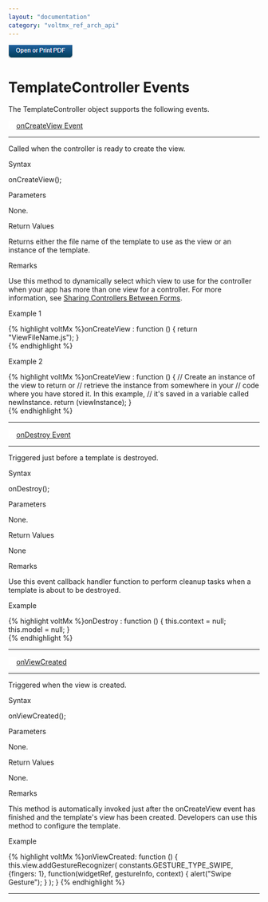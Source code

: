 ```yaml
---
layout: "documentation"
category: "voltmx_ref_arch_api"
---
```

                        

[![](Resources/Images/pdf.png)](http://docs.voltmx.com/9_x_PDFs/iris/voltmx_ref_arch_ap_internali.pdf)


TemplateController Events
=========================

The TemplateController object supports the following events.

[![Closed](../Skins/Default/Stylesheets/Images/transparent.gif)](javascript:void(0);)[onCreateView Event](javascript:void(0);) 

* * *

Called when the controller is ready to create the view.

Syntax

onCreateView();

Parameters

None.

Return Values

Returns either the file name of the template to use as the view or an instance of the template.

Remarks

Use this method to dynamically select which view to use for the controller when your app has more than one view for a controller. For more information, see [Sharing Controllers Between Forms](A_Deeper_Look_at_VoltMX_Reference_Architecture.html#share-controllers-between-forms).

Example 1

{% highlight voltMx %}onCreateView : function ()
{
    return "ViewFileName.js");
}				
{% endhighlight %}

Example 2

{% highlight voltMx %}onCreateView : function ()
{
    // Create an instance of the view to return or 
    // retrieve the instance from somewhere in your 
    // code where you have stored it. In this example,
    // it's saved in a variable called newInstance.
    return (viewInstance);
}			
{% endhighlight %}

* * *

[![Closed](../Skins/Default/Stylesheets/Images/transparent.gif)](javascript:void(0);)[onDestroy Event](javascript:void(0);) 

* * *

Triggered just before a template is destroyed.

Syntax

onDestroy();

Parameters

None.

Return Values

None

Remarks

Use this event callback handler function to perform cleanup tasks when a template is about to be destroyed.

Example

{% highlight voltMx %}onDestroy : function ()
{
    this.context = null;
    this.model = null;
}			
{% endhighlight %}

* * *

[![Closed](../Skins/Default/Stylesheets/Images/transparent.gif)](javascript:void(0);)[onViewCreated](javascript:void(0);) 

* * *

Triggered when the view is created.

Syntax

onViewCreated();

Parameters

None.

Return Values

None.

Remarks

This method is automatically invoked just after the onCreateView event has finished and the template's view has been created. Developers can use this method to configure the template.

Example

{% highlight voltMx %}onViewCreated: function ()
{
    this.view.addGestureRecognizer(
        constants.GESTURE_TYPE_SWIPE, 
        {fingers: 1}, 
        function(widgetRef, gestureInfo, context) 
        {
            alert("Swipe Gesture");
        }
    );
}
{% endhighlight %}

* * *
